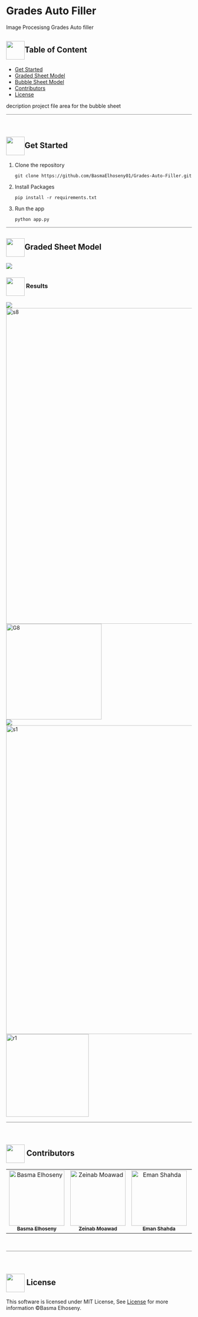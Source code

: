# Grades Auto Filler
 Image Procesisng Grades Auto filler


## <img  align= center width=50px height=50px src="https://thumbs.gfycat.com/HeftyDescriptiveChimneyswift-max-1mb.gif">Table of Content

- <a href ="#started">Get Started</a>
- <a href ="#GradedSheet">Graded Sheet Model</a>
- <a href ="#Contributors">Bubble Sheet Model</a>
- <a href ="#Contributors">Contributors</a>
- <a href ="#License">License</a>


decription
project file
area for the bubble sheet


<hr style="background-color: #858584"></hr>
<br>

## <img  align= center width=50px height=50px src="https://cdn.pixabay.com/animation/2022/07/31/06/27/06-27-17-124_512.gif">Get Started <a id = "started"></a>

<ol>
<li>Clone the repository

<br>

```
git clone https://github.com/BasmaElhoseny01/Grades-Auto-Filler.git
```

</li>

<li>Install Packages

<br>

```
pip install -r requirements.txt
```

</li>

<li>Run the app

<br>

```
python app.py
```

</li>
</ol>


<hr style="background-color: #858584"></hr>


## <img  align=center width=50px height=50px src="https://user-images.githubusercontent.com/72309546/214907431-b4e250f1-9b3a-4149-b7b4-bbd17b833b97.png">Graded Sheet Model <a id = "GradedSheet"></a>

<img  align= center src="https://user-images.githubusercontent.com/72309546/214973165-b164f1f5-1220-425b-b27a-c39ed6bb6422.jpg">


<br>

### <img  align= center width=50px height=50px src="https://cdn-icons-png.flaticon.com/512/1589/1589689.png"> Results<a id = "started"></a>

<img src="https://user-images.githubusercontent.com/72309546/214974224-78a989df-7c81-4493-ad32-78d708ab7128.jpg">

<img width="855" alt="s8" src="https://user-images.githubusercontent.com/72309546/214975379-f8e21411-357c-4315-99b9-b4bdaab58f35.png">
<img width="259" alt="G8" src="https://user-images.githubusercontent.com/72309546/214975386-6cea9197-86ae-4ddb-a560-5cb6e892744b.png">
<br>
<img src="https://user-images.githubusercontent.com/72309546/214974691-2800aa3c-9118-4828-95d6-86c021faf902.jpg">

<img width="836" alt="s1" src="https://user-images.githubusercontent.com/72309546/214975070-ab030140-ba6a-4965-a3ae-82b31ed4d174.png">

<img width="224" alt="r1" src="https://user-images.githubusercontent.com/72309546/214975080-ca47d906-f7ef-472c-ae91-098fd46b0525.png">

<br>
<hr style="background-color: #858584"></hr>
<br>

## <img  align= center width=50px height=50px src="https://cdn.dribbble.com/users/2918596/screenshots/10001475/teamwork.gif"> Contributors <a id = "Contributors"></a>

<table>
  <tr>
    <td align="center">
    <a href="https://github.com/BasmaElhoseny01" target="_black">
    <img src="https://avatars.githubusercontent.com/u/72309546?s=400&u=1aee927020f5bd13f5020273aea97f676a175502&v=4" width="150px;" alt="Basma Elhoseny"/>
    <br />
    <sub><b>Basma Elhoseny</b></sub></a>
    </td>
    <td align="center">
    <a href="https://github.com/zeinabmoawad" target="_black">
    <img src="https://avatars.githubusercontent.com/u/92188433?v=4" width="150px;" alt="Zeinab Moawad"/>
    <br />
    <sub><b>Zeinab Moawad</b></sub></a>
    </td>
        </td>
    <td align="center">
    <a href="https://github.com/emanshahda" target="_black">
    <img src="https://avatars.githubusercontent.com/u/89708797?v=4" width="150px;" alt="Eman Shahda"/>
    <br />
    <sub><b>Eman Shahda</b></sub></a>
    </td>
        </td>
    <td align="center">
    <a href="https://github.com/MUSTAFA-Hamzawy" target="_black">
    <img src="https://avatars.githubusercontent.com/u/72188665?v=4" width="150px;" alt="Mustafa Hamzawy"/>
    <br />
    <sub><b>Mustafa Hamzawy</b></sub></a>
    </td>
  </tr>
 </table>


<br>
<hr style="background-color: #858584"></hr>
<br>

## <img  align= center width=50px height=50px src="https://media1.giphy.com/media/ggoKD4cFbqd4nyugH2/giphy.gif?cid=6c09b9527jpi8kfxsj6eswuvb7ay2p0rgv57b7wg0jkihhhv&rid=giphy.gif&ct=s"> License <a id = "License"></a>
This software is licensed under MIT License, See [License](https://github.com/BasmaElhoseny01/Grades-Auto-Filler/blob/main/LICENSE) for more information ©Basma Elhoseny.